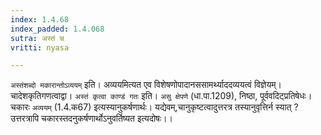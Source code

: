 ```yaml
---
index: 1.4.68
index_padded: 1.4.068
sutra: अस्तं च
vritti: nyasa

---
```

`अस्तंशब्दो मकारान्तोऽव्ययम्` इति। अव्ययमित्यत एव विशेषणोपादानससामर्थ्याददव्ययत्वं विज्ञेयम्। चादेशकृतिगणत्वाद्वा। `अस्तं कृत्वा काण्डं गतः` इति। `असु क्षेपणे` (धा.पा.1209), निष्ठा, पूर्ववदिट्प्रतिषेधः। चकारः `अव्ययम्` (1.4.क67) इत्यस्यानुकर्षणार्थः। यद्येवम्,चानुकृष्टत्वादुत्तरत्र तस्यानुवृत्तिर्न स्यात् ? उत्तरत्रापि चकारस्तदनुकर्षणार्थोऽनुवर्तिष्यत इत्यदोषः।।